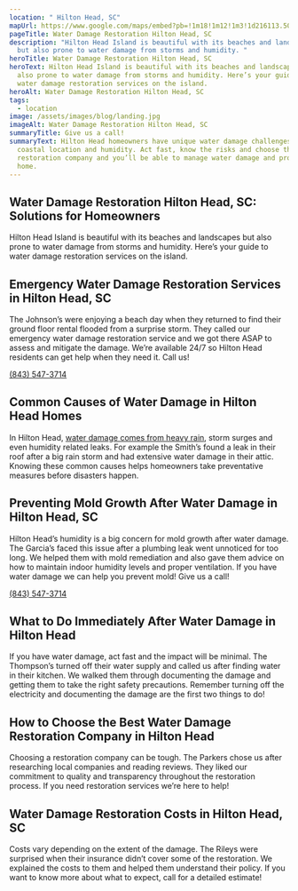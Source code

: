 ```yaml
---
location: " Hilton Head, SC"
mapUrl: https://www.google.com/maps/embed?pb=!1m18!1m12!1m3!1d216113.50402203173!2d-80.9122031287318!3d32.18338199983684!2m3!1f0!2f0!3f0!3m2!1i1024!2i768!4f13.1!3m3!1m2!1s0x88fc79dc8ed319ad%3A0x2ce5a67aeba2283d!2sHilton%20Head%20Island%2C%20SC%2C%20USA!5e0!3m2!1sen!2sph!4v1728665427571!5m2!1sen!2sph
pageTitle: Water Damage Restoration Hilton Head, SC
description: "Hilton Head Island is beautiful with its beaches and landscapes
  but also prone to water damage from storms and humidity. "
heroTitle: Water Damage Restoration Hilton Head, SC
heroText: Hilton Head Island is beautiful with its beaches and landscapes but
  also prone to water damage from storms and humidity. Here’s your guide to
  water damage restoration services on the island.
heroAlt: Water Damage Restoration Hilton Head, SC
tags:
  - location
image: /assets/images/blog/landing.jpg
imageAlt: Water Damage Restoration Hilton Head, SC
summaryTitle: Give us a call!
summaryText: Hilton Head homeowners have unique water damage challenges with its
  coastal location and humidity. Act fast, know the risks and choose the right
  restoration company and you’ll be able to manage water damage and protect your
  home.
---
```

## Water Damage Restoration Hilton Head, SC: Solutions for Homeowners

Hilton Head Island is beautiful with its beaches and landscapes but also prone to water damage from storms and humidity. Here’s your guide to water damage restoration services on the island.

## Emergency Water Damage Restoration Services in Hilton Head, SC

The Johnson’s were enjoying a beach day when they returned to find their ground floor rental flooded from a surprise storm. They called our emergency water damage restoration service and we got there ASAP to assess and mitigate the damage. We’re available 24/7 so Hilton Head residents can get help when they need it. Call us! 

[(843) 547-3714](tel:8435473714)

## Common Causes of Water Damage in Hilton Head Homes

In Hilton Head, [water damage comes from heavy rain](/blog/the-impact-of-south-carolina's-climate-on-water-damage-risks-and-prevention-strategies/), storm surges and even humidity related leaks. For example the Smith’s found a leak in their roof after a big rain storm and had extensive water damage in their attic. Knowing these common causes helps homeowners take preventative measures before disasters happen.

## Preventing Mold Growth After Water Damage in Hilton Head, SC

Hilton Head’s humidity is a big concern for mold growth after water damage. The Garcia’s faced this issue after a plumbing leak went unnoticed for too long. We helped them with mold remediation and also gave them advice on how to maintain indoor humidity levels and proper ventilation. If you have water damage we can help you prevent mold! Give us a call! 

[(843) 547-3714](tel:8435473714)

## What to Do Immediately After Water Damage in Hilton Head

If you have water damage, act fast and the impact will be minimal. The Thompson’s turned off their water supply and called us after finding water in their kitchen. We walked them through documenting the damage and getting them to take the right safety precautions. Remember turning off the electricity and documenting the damage are the first two things to do!

## How to Choose the Best Water Damage Restoration Company in Hilton Head

Choosing a restoration company can be tough. The Parkers chose us after researching local companies and reading reviews. They liked our commitment to quality and transparency throughout the restoration process. If you need restoration services we’re here to help!

## Water Damage Restoration Costs in Hilton Head, SC

Costs vary depending on the extent of the damage. The Rileys were surprised when their insurance didn’t cover some of the restoration. We explained the costs to them and helped them understand their policy. If you want to know more about what to expect, call for a detailed estimate!
